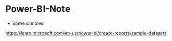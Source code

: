 # Power-BI-Note

- some samples 

https://learn.microsoft.com/en-us/power-bi/create-reports/sample-datasets
